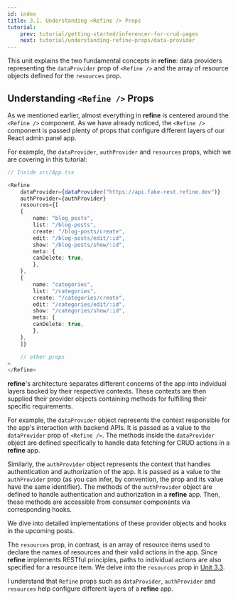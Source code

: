 ```yaml
---
id: index
title: 3.1. Understanding <Refine /> Props
tutorial:
    prev: tutorial/getting-started/inferencer-for-crud-pages
    next: tutorial/understanding-refine-props/data-provider
---
```



This unit explains the two fundamental concepts in **refine**: data providers representing the `dataProvider` prop of `<Refine />` and the array of resource objects defined for the `resources` prop.

## Understanding `<Refine />` Props

As we mentioned earlier, almost everything in **refine** is centered around the `<Refine />` component. As we have already noticed, the `<Refine />` component is passed plenty of props that configure different layers of our React admin panel app.

For example, the `dataProvider`, `authProvider` and `resources` props, which we are covering in this tutorial:

```TypeScript
// Inside src/App.tsx

<Refine
    dataProvider={dataProvider("https://api.fake-rest.refine.dev")}
    authProvider={authProvider}
    resources={[
    {
        name: "blog_posts",
        list: "/blog-posts",
        create: "/blog-posts/create",
        edit: "/blog-posts/edit/:id",
        show: "/blog-posts/show/:id",
        meta: {
        canDelete: true,
        },
    },
    {
        name: "categories",
        list: "/categories",
        create: "/categories/create",
        edit: "/categories/edit/:id",
        show: "/categories/show/:id",
        meta: {
        canDelete: true,
        },
    },
    ]}

    // other props
>
</Refine>
```

**refine**'s architecture separates different concerns of the app into indvidual layers backed by their respective contexts. These contexts are then supplied their provider objects containing methods for fulfilling their specific requirements.

For example, the `dataProvider` object represents the context responsible for the app's interaction with backend APIs. It is passed as a value to the `dataProvider` prop of `<Refine />`. The methods inside the `dataProvider` object are defined specifically to handle data fetching for CRUD actions in a **refine** app.

Similarly, the `authProvider` object represents the context that handles authentication and authorization of the app. It is passed as a value to the `authProvider` prop (as you can infer, by convention, the prop and its value have the same identifier). The methods of the `authProvider` object are defined to handle authentication and authorization in a **refine** app. Then, these methods are accessible from consumer components via corresponding hooks.

We dive into detailed implementations of these provider objects and hooks in the upcoming posts.

The `resources` prop, in contrast, is an array of resource items used to declare the names of resources and their valid actions in the app. Since **refine** implements RESTful principles, paths to individual actions are also specified for a resource item. We delve into the `resources` prop in [Unit 3.3](/docs/tutorial/understanding-refine-props/resources).


<Checklist>
<ChecklistItem id="understanding-refine-props">
I understand that <code>Refine</code> props such as <code>dataProvider</code>, <code>authProvider</code> and <code>resources</code> help configure different layers of a <strong>refine</strong> app.
</ChecklistItem>
</Checklist>